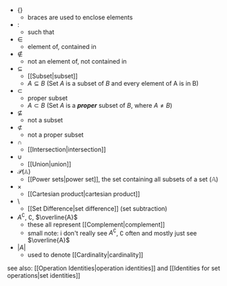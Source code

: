 - $\{\}$ 
	- braces are used to enclose elements
- $:$ 
	- such that
- $\in$
	- element of, contained in
- $\notin$
	- not an element of, not contained in
- $\subseteq$
	- [[Subset|subset]]
	- $A\subseteq B$ (Set $A$ is a subset of $B$ and every element of A is in B)
- $\subset$ 
	- proper subset
	- $A\subset B$ (Set $A$ is a ***proper*** subset of $B$, where $A \neq B$)
- $\nsubseteq$
	- not a subset
- $\not\subset$
	- not a proper subset
- $\cap$
	- [[Intersection|intersection]]
- $\cup$
	- [[Union|union]]
- $\mathcal{P}(\mathbb{A})$
	- [[Power sets|power set]], the set containing all subsets of a set ($\mathbb{A}$)
- $\times$
	- [[Cartesian product|cartesian product]]
- $\setminus$
	- [[Set Difference|set difference]] (set subtraction)
- $A^\complement$, $\complement$, $\overline{A}$
	- these all represent [[Complement|complement]]
	- small note: i don't really see $A^\complement$, $\complement$ often and mostly just see $\overline{A}$
- $|A|$
	- used to denote [[Cardinality|cardinality]] 

see also: [[Operation Identities|operation identities]] and [[Identities for set operations|set identities]]
